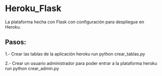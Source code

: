 # Heroku_Flask
La plataforma hecha con Flask con configuración para despliegue en Heroku.

## Pasos:
1.- Crear las tablas de la aplicación
      heroku run python crear_tablas.py
      
2.- Crear un usuario administrador para poder entrar a la plataforma
      heroku run python crear_admin.py
